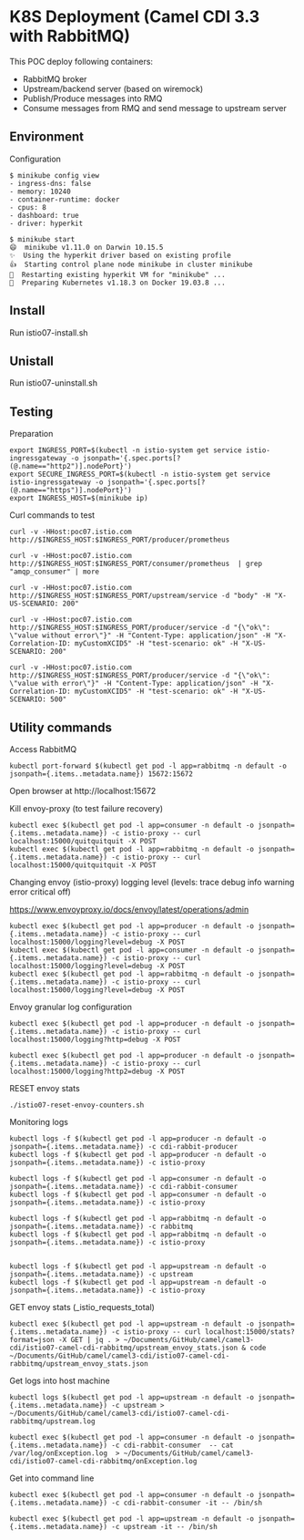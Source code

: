 # K8S Deployment (Camel CDI 3.3 with RabbitMQ)

This POC deploy following containers:

- RabbitMQ broker
- Upstream/backend server (based on wiremock)
- Publish/Produce messages into RMQ
- Consume messages from RMQ and send message to upstream server

## Environment
Configuration
```
$ minikube config view
- ingress-dns: false
- memory: 10240
- container-runtime: docker
- cpus: 8
- dashboard: true
- driver: hyperkit
```

```
$ minikube start
😄  minikube v1.11.0 on Darwin 10.15.5
✨  Using the hyperkit driver based on existing profile
👍  Starting control plane node minikube in cluster minikube
🔄  Restarting existing hyperkit VM for "minikube" ...
🐳  Preparing Kubernetes v1.18.3 on Docker 19.03.8 ...
```

## Install
Run istio07-install.sh

## Unistall
Run istio07-uninstall.sh

## Testing

Preparation

```
export INGRESS_PORT=$(kubectl -n istio-system get service istio-ingressgateway -o jsonpath='{.spec.ports[?(@.name=="http2")].nodePort}')
export SECURE_INGRESS_PORT=$(kubectl -n istio-system get service istio-ingressgateway -o jsonpath='{.spec.ports[?(@.name=="https")].nodePort}')
export INGRESS_HOST=$(minikube ip)
````

Curl commands to test

```
curl -v -HHost:poc07.istio.com http://$INGRESS_HOST:$INGRESS_PORT/producer/prometheus

curl -v -HHost:poc07.istio.com http://$INGRESS_HOST:$INGRESS_PORT/consumer/prometheus  | grep "amqp_consumer" | more

curl -v -HHost:poc07.istio.com http://$INGRESS_HOST:$INGRESS_PORT/upstream/service -d "body" -H "X-US-SCENARIO: 200" 

curl -v -HHost:poc07.istio.com http://$INGRESS_HOST:$INGRESS_PORT/producer/service -d "{\"ok\": \"value without error\"}" -H "Content-Type: application/json" -H "X-Correlation-ID: myCustomXCID5" -H "test-scenario: ok" -H "X-US-SCENARIO: 200" 

curl -v -HHost:poc07.istio.com http://$INGRESS_HOST:$INGRESS_PORT/producer/service -d "{\"ok\": \"value with error\"}" -H "Content-Type: application/json" -H "X-Correlation-ID: myCustomXCID5" -H "test-scenario: ok" -H "X-US-SCENARIO: 500" 
```

## Utility commands

Access RabbitMQ
```
kubectl port-forward $(kubectl get pod -l app=rabbitmq -n default -o jsonpath={.items..metadata.name}) 15672:15672
```
Open browser at http://localhost:15672


Kill envoy-proxy (to test failure recovery)

```
kubectl exec $(kubectl get pod -l app=consumer -n default -o jsonpath={.items..metadata.name}) -c istio-proxy -- curl localhost:15000/quitquitquit -X POST
kubectl exec $(kubectl get pod -l app=rabbitmq -n default -o jsonpath={.items..metadata.name}) -c istio-proxy -- curl localhost:15000/quitquitquit -X POST
```

Changing envoy (istio-proxy) logging level (levels: trace debug info warning error critical off)

https://www.envoyproxy.io/docs/envoy/latest/operations/admin
```
kubectl exec $(kubectl get pod -l app=producer -n default -o jsonpath={.items..metadata.name}) -c istio-proxy -- curl localhost:15000/logging?level=debug -X POST
kubectl exec $(kubectl get pod -l app=consumer -n default -o jsonpath={.items..metadata.name}) -c istio-proxy -- curl localhost:15000/logging?level=debug -X POST
kubectl exec $(kubectl get pod -l app=rabbitmq -n default -o jsonpath={.items..metadata.name}) -c istio-proxy -- curl localhost:15000/logging?level=debug -X POST
```

Envoy granular log configuration

```
kubectl exec $(kubectl get pod -l app=producer -n default -o jsonpath={.items..metadata.name}) -c istio-proxy -- curl localhost:15000/logging?http=debug -X POST

kubectl exec $(kubectl get pod -l app=producer -n default -o jsonpath={.items..metadata.name}) -c istio-proxy -- curl localhost:15000/logging?http2=debug -X POST
```

RESET envoy stats 

```
./istio07-reset-envoy-counters.sh
```



Monitoring logs

```
kubectl logs -f $(kubectl get pod -l app=producer -n default -o jsonpath={.items..metadata.name}) -c cdi-rabbit-producer
kubectl logs -f $(kubectl get pod -l app=producer -n default -o jsonpath={.items..metadata.name}) -c istio-proxy

kubectl logs -f $(kubectl get pod -l app=consumer -n default -o jsonpath={.items..metadata.name}) -c cdi-rabbit-consumer
kubectl logs -f $(kubectl get pod -l app=consumer -n default -o jsonpath={.items..metadata.name}) -c istio-proxy

kubectl logs -f $(kubectl get pod -l app=rabbitmq -n default -o jsonpath={.items..metadata.name}) -c rabbitmq
kubectl logs -f $(kubectl get pod -l app=rabbitmq -n default -o jsonpath={.items..metadata.name}) -c istio-proxy


kubectl logs -f $(kubectl get pod -l app=upstream -n default -o jsonpath={.items..metadata.name}) -c upstream
kubectl logs -f $(kubectl get pod -l app=upstream -n default -o jsonpath={.items..metadata.name}) -c istio-proxy
```

GET envoy stats (_istio_requests_total)

```
kubectl exec $(kubectl get pod -l app=upstream -n default -o jsonpath={.items..metadata.name}) -c istio-proxy -- curl localhost:15000/stats?format=json -X GET | jq . > ~/Documents/GitHub/camel/camel3-cdi/istio07-camel-cdi-rabbitmq/upstream_envoy_stats.json & code ~/Documents/GitHub/camel/camel3-cdi/istio07-camel-cdi-rabbitmq/upstream_envoy_stats.json
```

Get logs into host machine

```
kubectl logs $(kubectl get pod -l app=upstream -n default -o jsonpath={.items..metadata.name}) -c upstream > ~/Documents/GitHub/camel/camel3-cdi/istio07-camel-cdi-rabbitmq/upstream.log 

kubectl exec $(kubectl get pod -l app=consumer -n default -o jsonpath={.items..metadata.name}) -c cdi-rabbit-consumer  -- cat /var/log/onException.log  > ~/Documents/GitHub/camel/camel3-cdi/istio07-camel-cdi-rabbitmq/onException.log

```

Get into command line

```
kubectl exec $(kubectl get pod -l app=consumer -n default -o jsonpath={.items..metadata.name}) -c cdi-rabbit-consumer -it -- /bin/sh

kubectl exec $(kubectl get pod -l app=upstream -n default -o jsonpath={.items..metadata.name}) -c upstream -it -- /bin/sh
```